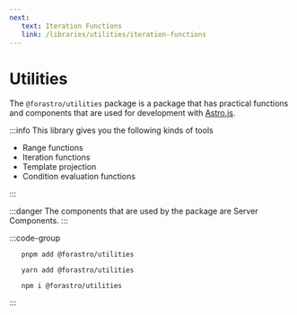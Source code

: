 ```yaml
---
next:
   text: Iteration Functions
   link: /libraries/utilities/iteration-functions
---
```


# Utilities

The `@forastro/utilities` package is a package that has practical functions and components
that are used for development with [Astro.js](https://astro.build).

:::info This library gives you the following kinds of tools

- Range functions
- Iteration functions
- Template projection
- Condition evaluation functions

:::

:::danger
 The components that are used by the package are Server Components.
:::

:::code-group

 ```[pnpm]
    pnpm add @forastro/utilities
 ```

 ```[yarn]
    yarn add @forastro/utilities
 ```

 ```[npm]
    npm i @forastro/utilities
 ```

:::
